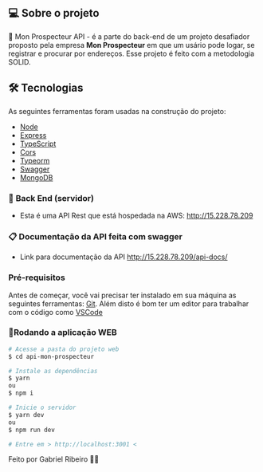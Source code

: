 ## 💻 Sobre o projeto

📝 Mon Prospecteur API - é a parte do back-end de um projeto desafiador proposto pela empresa **Mon Prospecteur** em que um usário pode logar, se registrar e procurar por endereços.
Esse projeto é feito com a metodologia SOLID.

## 🛠 Tecnologias

As seguintes ferramentas foram usadas na construção do projeto:

- [Node][nodejs]
- [Express][express]
- [TypeScript][typescript]
- [Cors][cors]
- [Typeorm][typeorm]
- [Swagger][swagger]
- [MongoDB][mongodb]

### 🎲 **Back End (servidor)**

- Esta é uma API Rest que está hospedada na AWS: http://15.228.78.209

### 📋 **Documentação da API feita com swagger**

- Link para documentação da API http://15.228.78.209/api-docs/

### Pré-requisitos

Antes de começar, você vai precisar ter instalado em sua máquina as seguintes ferramentas:
[Git](https://git-scm.com).
Além disto é bom ter um editor para trabalhar com o código como [VSCode][vscode]

### 📱Rodando a aplicação **WEB**

```bash
# Acesse a pasta do projeto web
$ cd api-mon-prospecteur

# Instale as dependências
$ yarn
ou
$ npm i

# Inicie o servidor
$ yarn dev
ou
$ npm run dev

# Entre em > http://localhost:3001 <

```

Feito por Gabriel Ribeiro 👋🏽

[nodejs]: https://nodejs.org/en/
[cors]: https://www.npmjs.com/package/cors
[swagger]: https://swagger.io/
[typescript]: https://www.typescriptlang.org/
[express]: https://expressjs.com/
[typeorm]: https://typeorm.io/
[mongodb]: https://www.mongodb.com/pt-br
[vscode]: https://code.visualstudio.com/
